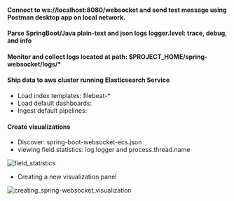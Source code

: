 #### Connect to ws://localhost:8080/websocket and send test message using Postman desktop app on local network.

#### Parse SpringBoot/Java plain-text and json logs logger.level: trace, debug, and info<br/>
#### Monitor and collect logs located at path: $PROJECT_HOME/spring-websocket/logs/* 

#### Ship data to aws cluster running Elasticsearch Service
- Load index templates: filebeat-*
- Load default dashboards:
- Ingest default pipelines: 

#### Create visualizations
- Discover: spring-boot-websocket-ecs.json
- viewing field statistics: log.logger and process.thread.name

![field_statistics](https://user-images.githubusercontent.com/54422342/189035703-f0e67e70-4a84-48e5-80f8-fdb2ad88982d.jpg)

- Creating a new visualization panel

![creating_spring-websocket_visualization](https://user-images.githubusercontent.com/54422342/189037901-58ad6c3d-9060-4c21-bea5-3e85e1f50585.jpg)
